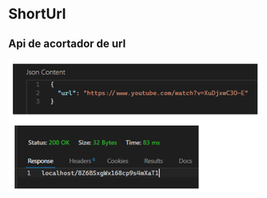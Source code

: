 # ShortUrl
 
 ## Api de acortador de url
 
<img src="https://raw.githubusercontent.com/cobyzero/ShortUrl/main/image.png"></image>